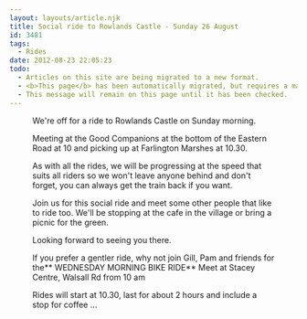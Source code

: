 ```yaml
---
layout: layouts/article.njk
title: Social ride to Rowlands Castle - Sunday 26 August
id: 3481
tags:
  - Rides
date: 2012-08-23 22:05:23
todo:
  - Articles on this site are being migrated to a new format.
  - <b>This page</b> has been automatically migrated, but requires a manual check-&amp;-tune to ensure the format and links all work as expected.
  - This message will remain on this page until it has been checked.
---
```


<figure id="attachment_3482" align="alignright" width="275" caption="The Green at Rowlands Castle"][![The Green at Rowlands Castle](http://www.pompeybug.co.uk/wp-content/uploads/2012/08/RowlandsCastleGreen.jpg "The Green at Rowlands Castle")](http://www.pompeybug.co.uk/wp-content/uploads/2012/08/RowlandsCastleGreen.jpg)</figure>

We're off for a ride to Rowlands Castle on Sunday morning.

Meeting at the Good Companions at the bottom of the Eastern Road at 10 and picking up at Farlington Marshes at 10.30.

As with all the rides, we will be progressing at the speed that suits all riders so we won't leave anyone behind and don't forget, you can always get the train back if you want.

Join us for this social ride and meet some other people that like to ride too. We'll be stopping at the cafe in the village or bring a picnic for the green.

Looking forward to seeing you there.

If you prefer a gentler ride, why not join Gill, Pam and friends for the** WEDNESDAY MORNING BIKE RIDE** Meet at Stacey Centre, Walsall Rd from 10 am

Rides will start at 10.30, last for about 2 hours and include a stop for coffee …